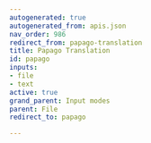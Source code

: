 ```yaml
---
autogenerated: true
autogenerated_from: apis.json
nav_order: 986
redirect_from: papago-translation
title: Papago Translation
id: papago
inputs:
- file
- text
active: true
grand_parent: Input modes
parent: File
redirect_to: papago

---
```


